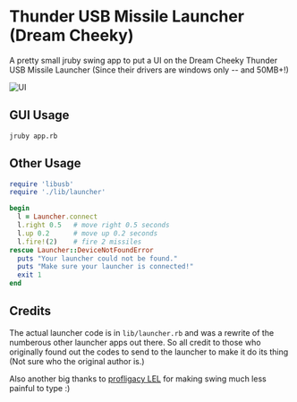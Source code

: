 # Thunder USB Missile Launcher (Dream Cheeky)

A pretty small jruby swing app to put a UI on the Dream Cheeky Thunder USB Missile Launcher (Since their drivers are windows only -- and 50MB+!)

![UI](https://github.com/robhurring/thunder/tree/master/doc/images/ui.png)

## GUI Usage

```
jruby app.rb
```

## Other Usage

```ruby
require 'libusb'
require './lib/launcher'

begin
  l = Launcher.connect
  l.right 0.5   # move right 0.5 seconds
  l.up 0.2      # move up 0.2 seconds
  l.fire!(2)    # fire 2 missiles
rescue Launcher::DeviceNotFoundError
  puts "Your launcher could not be found."
  puts "Make sure your launcher is connected!"
  exit 1
end
```

## Credits

The actual launcher code is in `lib/launcher.rb` and was a rewrite of the numberous other launcher apps out there. So all credit to those
who originally found out the codes to send to the launcher to make it do its thing (Not sure who the original author is.)

Also another big thanks to [profligacy LEL](http://ihate.rubyforge.org/profligacy/lel.html) for making swing much less painful to type :)